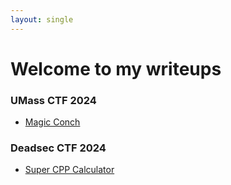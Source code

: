 ```yaml
---
layout: single
---
```

# Welcome to my writeups

<!--### Here I will post writeups for CTF challanges that I have solved-->

### UMass CTF 2024

- [Magic Conch](umass-ctf-2024/magic-conch)

### Deadsec CTF 2024

- [Super CPP Calculator](deadsec-ctf-2024/Super-CPP-Calculator/)